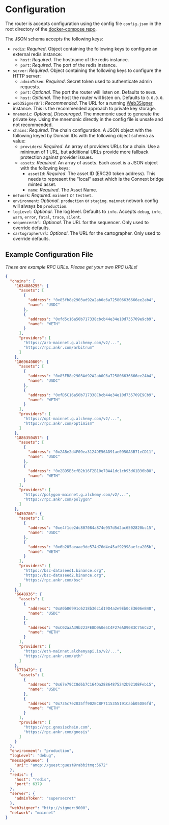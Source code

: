 # Configuration

The router is accepts configuration using the config file `config.json` in the root directory of the [docker-compose repo](https://github.com/connext/router-docker-compose).

The JSON schema accepts the following keys:

* `redis`: _Required_. Object containing the following keys to configure an external redis instance:
  * `host`: _Required_. The hostname of the redis instance.
  * `port`: _Required_. The port of the redis instance.
* `server`: _Required_. Object containing the following keys to configure the HTTP server:
  * `adminToken`: _Required_. Secret token used to authenticate admin requests.
  * `port`: _Optional_. The port the router will listen on. Defaults to `8080`.
  * `host`: _Optional_. The host the router will listen on. Defaults to `0.0.0.0`.
* `web3SignerUrl`: _Recommended_. The URL for a running [Web3Signer](https://docs.web3signer.consensys.net/en/latest/) instance. This is the recommended approach to private key storage.
* `mnemonic`: _Optional, Discouraged_. The mnemonic used to generate the private key. Using the mnemonic directly in the config file is unsafe and not recommended.
* `chains`: _Required_. The chain configuration. A JSON object with the following keyed by Domain IDs with the following object schema as value:
  * `providers`: _Required_. An array of providers URLs for a chain. Use a minimum of 1 URL, but additional URLs provide more fallback protection against provider issues.
  * `assets`: _Required_. An array of assets. Each asset is a JSON object with the following keys:
    * `assetId`: _Required_. The asset ID (ERC20 token address). This needs to represent the "local" asset which is the Connext bridge minted asset.
    * `name`: _Required_. The Asset Name.
* `network`: _Required_. `mainnet` or `testnet`.
* `environment`: _Optional_. `production` or `staging`. `mainnet` network config will always be `production`.
* `logLevel`: _Optional_. The log level. Defaults to `info`. Accepts `debug`, `info`, `warn`, `error`, `fatal`, `trace`, `silent`.
* `sequencerUrl`: _Optional_. The URL for the sequencer. Only used to override defaults.
* `cartographerUrl`: _Optional_. The URL for the cartographer. Only used to override defaults.

## Example Configuration File

_These are example RPC URLs. Please get your own RPC URLs!_

```json
{
  "chains": {
    "1634886255": {
      "assets": [
        {
          "address": "0x85fb8e2903ad92a2ab0c6a725806636666ee2ab4",
          "name": "USDC"
        },
        {
          "address": "0xfd5c16a50b717338cbcb44e34e10d735709e9cb9",
          "name": "WETH"
        }
      ],
      "providers": [
        "https://arb-mainnet.g.alchemy.com/v2/...",
        "https://rpc.ankr.com/arbitrum"
      ]
    },
    "1869640809": {
      "assets": [
        {
          "address": "0x85FB8e2903Ad92A2ab0C6a725806636666ee2Ab4",
          "name": "USDC"
        },
        {
          "address": "0xfD5C16a50b717338Cbcb44e34e10d735709E9Cb9",
          "name": "WETH"
        }
      ],
      "providers": [
        "https://opt-mainnet.g.alchemy.com/v2/...",
        "https://rpc.ankr.com/optimism"
      ]
    },
    "1886350457": {
      "assets": [
        {
          "address": "0x2ABe2d4F09ea3124DE56AD91ae0950A3B71eCD11",
          "name": "USDC"
        },
        {
          "address": "0x2BD5B3cfB2b16F2B10e7BA41dc1cb93d61B36bB8",
          "name": "WETH"
        }
      ],
      "providers": [
        "https://polygon-mainnet.g.alchemy.com/v2/...",
        "https://rpc.ankr.com/polygon"
      ]
    },
    "6450786": {
      "assets": [
        {
          "address": "0xe4f1ce2dc807084a874e957d5d2ac6502820bc15",
          "name": "USDC"
        },
        {
          "address": "0x6b205aeaae9de574d76d4e45af92998aefca205b",
          "name": "WETH"
        }
      ],
      "providers": [
        "https://bsc-dataseed1.binance.org",
        "https://bsc-dataseed2.binance.org",
        "https://rpc.ankr.com/bsc"
      ]
    },
    "6648936": {
      "assets": [
        {
          "address": "0xA0b86991c6218b36c1d19D4a2e9Eb0cE3606eB48",
          "name": "USDC"
        },
        {
          "address": "0xC02aaA39b223FE8D0A0e5C4F27eAD9083C756Cc2",
          "name": "WETH"
        }
      ],
      "providers": [
        "https://eth-mainnet.alchemyapi.io/v2/...",
        "https://rpc.ankr.com/eth"
      ]
    },
    "6778479": {
      "assets": [
        {
          "address": "0x67e79CC8d6b7C164Da28864875242b9210BFeb15",
          "name": "USDC"
        },
        {
          "address": "0x735c7e2035ff902EC8F7115355191Cabb05D86fd",
          "name": "WETH"
        }
      ],
      "providers": [
        "https://rpc.gnosischain.com",
        "https://rpc.ankr.com/gnosis"
      ]
    }
  },
  "environment": "production",
  "logLevel": "debug",
  "messageQueue": {
    "uri": "amqp://guest:guest@rabbitmq:5672"
  },
  "redis": {
    "host": "redis",
    "port": 6379
  },
  "server": {
    "adminToken": "supersecret"
  },
  "web3signer": "http://signer:9000",
  "network": "mainnet"
}
```
